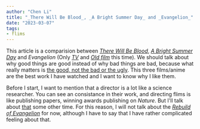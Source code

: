 ```yaml
---
author: "Chen Li"
title: "_There Will Be Blood_, _A Bright Summer Day_ and _Evangelion_"
date: "2023-03-07"
tags: 
- flims
---
```


This article is a comparision between [_There Will Be Blood_](https://www.imdb.com/title/tt0469494/), [_A Bright Summer Day_](https://www.imdb.com/title/tt0101985/) and _Evangelion_ (Only [_TV_](https://www.imdb.com/title/tt0112159/) and [_Old film_](https://www.imdb.com/title/tt0169858/) this time). We should talk about why good things are good instead of why bad things are bad, because what really matters is [the good, not the bad or the ugly](https://www.imdb.com/title/tt0060196/). This three films/anime are the best work I have watched and I want to know why I like them.

Before I start, I want to mention that a director is a lot like a science researcher. You can see an consistance in their work, and directing flims is like publishing papers, winning awards publishing on _Nature_. But I'll talk about [that](https://en.wikipedia.org/wiki/Auteur) some other time. For this reason, I will not talk about the [_Rebuild of  Evangelion_](https://en.wikipedia.org/wiki/Rebuild_of_Evangelion) for now, although I have to say that I have rather complicated feeling about that.
